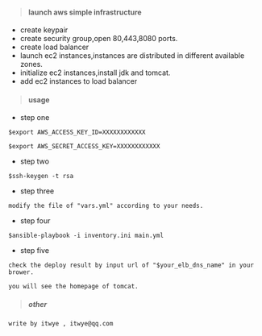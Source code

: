 > #### launch aws simple infrastructure

- create keypair
- create security group,open 80,443,8080 ports.
- create load balancer
- launch ec2 instances,instances are distributed in different available zones.
- initialize ec2 instances,install jdk and tomcat.
- add ec2 instances to load balancer

> #### usage

- step one
```
$export AWS_ACCESS_KEY_ID=XXXXXXXXXXXX

$export AWS_SECRET_ACCESS_KEY=XXXXXXXXXXXX
```
- step two
```
$ssh-keygen -t rsa 
```
- step three
```
modify the file of "vars.yml" according to your needs.
```
- step four
```
$ansible-playbook -i inventory.ini main.yml 
```
- step five
```
check the deploy result by input url of "$your_elb_dns_name" in your brower.

you will see the homepage of tomcat.
```
> ##### other
```
write by itwye , itwye@qq.com
```
